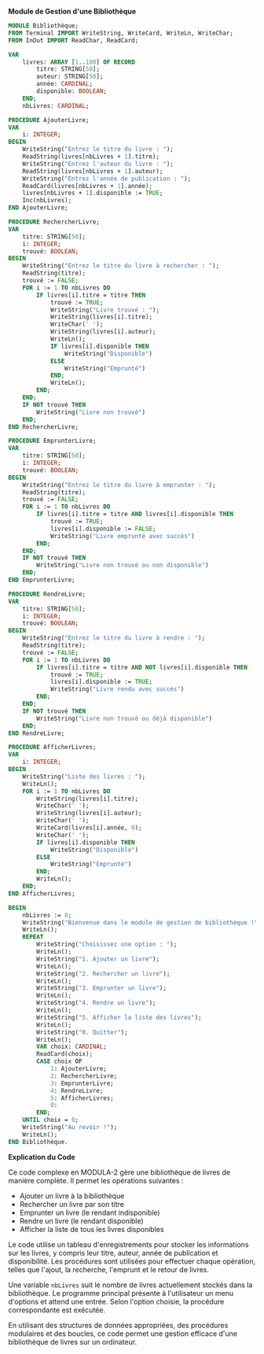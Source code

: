 **Module de Gestion d'une Bibliothèque**

```modula-2
MODULE Bibliothèque;
FROM Terminal IMPORT WriteString, WriteCard, WriteLn, WriteChar;
FROM InOut IMPORT ReadChar, ReadCard;

VAR
    livres: ARRAY [1..100] OF RECORD
        titre: STRING[50];
        auteur: STRING[50];
        année: CARDINAL;
        disponible: BOOLEAN;
    END;
    nbLivres: CARDINAL;

PROCEDURE AjouterLivre;
VAR
    i: INTEGER;
BEGIN
    WriteString("Entrez le titre du livre : ");
    ReadString(livres[nbLivres + 1].titre);
    WriteString("Entrez l'auteur du livre : ");
    ReadString(livres[nbLivres + 1].auteur);
    WriteString("Entrez l'année de publication : ");
    ReadCard(livres[nbLivres + 1].année);
    livres[nbLivres + 1].disponible := TRUE;
    Inc(nbLivres);
END AjouterLivre;

PROCEDURE RechercherLivre;
VAR
    titre: STRING[50];
    i: INTEGER;
    trouvé: BOOLEAN;
BEGIN
    WriteString("Entrez le titre du livre à rechercher : ");
    ReadString(titre);
    trouvé := FALSE;
    FOR i := 1 TO nbLivres DO
        IF livres[i].titre = titre THEN
            trouvé := TRUE;
            WriteString("Livre trouvé : ");
            WriteString(livres[i].titre);
            WriteChar(' ');
            WriteString(livres[i].auteur);
            WriteLn();
            IF livres[i].disponible THEN
                WriteString("Disponible")
            ELSE
                WriteString("Emprunté")
            END;
            WriteLn();
        END;
    END;
    IF NOT trouvé THEN
        WriteString("Livre non trouvé")
    END;
END RechercherLivre;

PROCEDURE EmprunterLivre;
VAR
    titre: STRING[50];
    i: INTEGER;
    trouvé: BOOLEAN;
BEGIN
    WriteString("Entrez le titre du livre à emprunter : ");
    ReadString(titre);
    trouvé := FALSE;
    FOR i := 1 TO nbLivres DO
        IF livres[i].titre = titre AND livres[i].disponible THEN
            trouvé := TRUE;
            livres[i].disponible := FALSE;
            WriteString("Livre emprunté avec succès")
        END;
    END;
    IF NOT trouvé THEN
        WriteString("Livre non trouvé ou non disponible")
    END;
END EmprunterLivre;

PROCEDURE RendreLivre;
VAR
    titre: STRING[50];
    i: INTEGER;
    trouvé: BOOLEAN;
BEGIN
    WriteString("Entrez le titre du livre à rendre : ");
    ReadString(titre);
    trouvé := FALSE;
    FOR i := 1 TO nbLivres DO
        IF livres[i].titre = titre AND NOT livres[i].disponible THEN
            trouvé := TRUE;
            livres[i].disponible := TRUE;
            WriteString("Livre rendu avec succès")
        END;
    END;
    IF NOT trouvé THEN
        WriteString("Livre non trouvé ou déjà disponible")
    END;
END RendreLivre;

PROCEDURE AfficherLivres;
VAR
    i: INTEGER;
BEGIN
    WriteString("Liste des livres : ");
    WriteLn();
    FOR i := 1 TO nbLivres DO
        WriteString(livres[i].titre);
        WriteChar(' ');
        WriteString(livres[i].auteur);
        WriteChar(' ');
        WriteCard(livres[i].année, 0);
        WriteChar(' ');
        IF livres[i].disponible THEN
            WriteString("Disponible")
        ELSE
            WriteString("Emprunté")
        END;
        WriteLn();
    END;
END AfficherLivres;

BEGIN
    nbLivres := 0;
    WriteString("Bienvenue dans le module de gestion de bibliothèque !");
    WriteLn();
    REPEAT
        WriteString("Choisissez une option : ");
        WriteLn();
        WriteString("1. Ajouter un livre");
        WriteLn();
        WriteString("2. Rechercher un livre");
        WriteLn();
        WriteString("3. Emprunter un livre");
        WriteLn();
        WriteString("4. Rendre un livre");
        WriteLn();
        WriteString("5. Afficher la liste des livres");
        WriteLn();
        WriteString("0. Quitter");
        WriteLn();
        VAR choix: CARDINAL;
        ReadCard(choix);
        CASE choix OF
            1: AjouterLivre;
            2: RechercherLivre;
            3: EmprunterLivre;
            4: RendreLivre;
            5: AfficherLivres;
            0:
        END;
    UNTIL choix = 0;
    WriteString("Au revoir !");
    WriteLn();
END Bibliothèque.
```

**Explication du Code**

Ce code complexe en MODULA-2 gère une bibliothèque de livres de manière complète. Il permet les opérations suivantes :

* Ajouter un livre à la bibliothèque
* Rechercher un livre par son titre
* Emprunter un livre (le rendant indisponible)
* Rendre un livre (le rendant disponible)
* Afficher la liste de tous les livres disponibles

Le code utilise un tableau d'enregistrements pour stocker les informations sur les livres, y compris leur titre, auteur, année de publication et disponibilité. Les procédures sont utilisées pour effectuer chaque opération, telles que l'ajout, la recherche, l'emprunt et le retour de livres.

Une variable `nbLivres` suit le nombre de livres actuellement stockés dans la bibliothèque. Le programme principal présente à l'utilisateur un menu d'options et attend une entrée. Selon l'option choisie, la procédure correspondante est exécutée.

En utilisant des structures de données appropriées, des procédures modulaires et des boucles, ce code permet une gestion efficace d'une bibliothèque de livres sur un ordinateur.